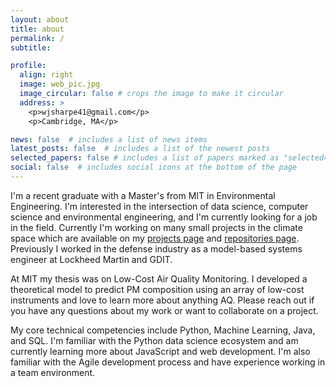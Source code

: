 ```yaml
---
layout: about
title: about
permalink: /
subtitle: 

profile:
  align: right
  image: web_pic.jpg
  image_circular: false # crops the image to make it circular
  address: >
    <p>wjsharpe41@gmail.com</p>
    <p>Cambridge, MA</p>

news: false  # includes a list of news items
latest_posts: false  # includes a list of the newest posts
selected_papers: false # includes a list of papers marked as "selected={true}"
social: false  # includes social icons at the bottom of the page
---
```


I'm a recent graduate with a Master's from MIT in Environmental Engineering. I'm interested in the intersection of data science, computer science and environmental engineering, and I'm currently looking for a job in the field. Currently I'm working on many small projects in the climate space which are available on my [projects page](/projects/) and [repositories page](/repositories/). Previously I worked in the defense industry as a model-based systems engineer at Lockheed Martin and GDIT.

At MIT my thesis was on Low-Cost Air Quality Monitoring. I developed a theoretical model to predict PM composition using an array of low-cost instruments and love to learn more about anything AQ. Please reach out if you have any questions about my work or want to collaborate on a project.

My core technical competencies include Python, Machine Learning, Java, and SQL. I'm familiar with the Python data science ecosystem and am currently learning more about JavaScript and web development. I'm also familiar with the Agile development process and have experience working in a team environment.